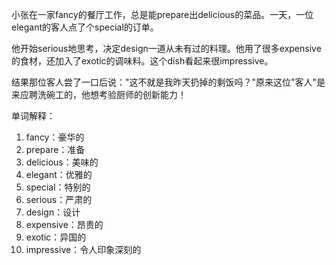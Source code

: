 小张在一家fancy的餐厅工作，总是能prepare出delicious的菜品。一天，一位elegant的客人点了个special的订单。

他开始serious地思考，决定design一道从未有过的料理。他用了很多expensive的食材，还加入了exotic的调味料。这个dish看起来很impressive。

结果那位客人尝了一口后说："这不就是我昨天扔掉的剩饭吗？"原来这位"客人"是来应聘洗碗工的，他想考验厨师的创新能力！

单词解释：
1. fancy：豪华的
2. prepare：准备
3. delicious：美味的
4. elegant：优雅的
5. special：特别的
6. serious：严肃的
7. design：设计
8. expensive：昂贵的
9. exotic：异国的
10. impressive：令人印象深刻的 